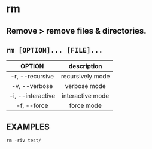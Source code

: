 # rm

**Remove** > remove files & directories.
---

` rm [OPTION]... [FILE]... `
---

| **OPTION** | description |
|:---:|:---:|
| -r, --recursive | recursively mode |
| -v, --verbose | verbose mode |
| -i, --interactive | interactive mode	 |
| -f, --force | force mode |

## EXAMPLES
` rm -riv test/ `